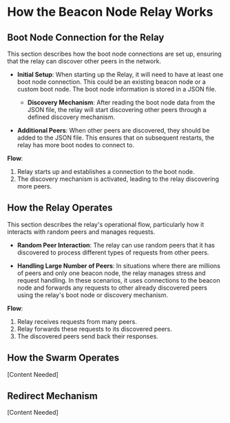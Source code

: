 # How the Beacon Node Relay Works

## Boot Node Connection for the Relay

This section describes how the boot node connections are set up, ensuring that the relay can discover other peers in the network.

- **Initial Setup**: When starting up the Relay, it will need to have at least one boot node connection. This could be an existing beacon node or a custom boot node. The boot node information is stored in a JSON file.

  - **Discovery Mechanism**: After reading the boot node data from the JSON file, the relay will start discovering other peers through a defined discovery mechanism.

- **Additional Peers**: When other peers are discovered, they should be added to the JSON file. This ensures that on subsequent restarts, the relay has more boot nodes to connect to.

**Flow**:

1. Relay starts up and establishes a connection to the boot node.
2. The discovery mechanism is activated, leading to the relay discovering more peers.

## How the Relay Operates

This section describes the relay's operational flow, particularly how it interacts with random peers and manages requests.

- **Random Peer Interaction**: The relay can use random peers that it has discovered to process different types of requests from other peers.

- **Handling Large Number of Peers**: In situations where there are millions of peers and only one beacon node, the relay manages stress and request handling. In these scenarios, it uses connections to the beacon node and forwards any requests to other already discovered peers using the relay's boot node or discovery mechanism.

**Flow**:

1. Relay receives requests from many peers.
2. Relay forwards these requests to its discovered peers.
3. The discovered peers send back their responses.

## How the Swarm Operates

[Content Needed]

## Redirect Mechanism

[Content Needed]

